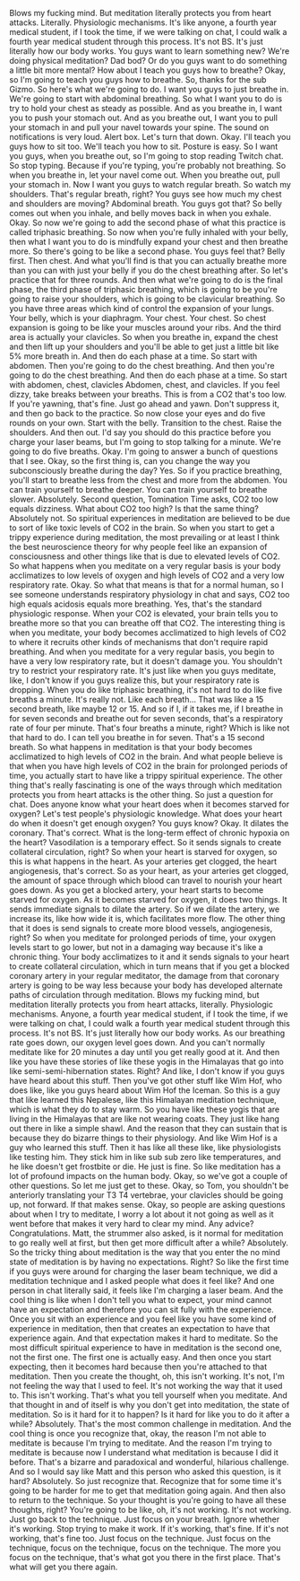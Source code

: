  Blows my fucking mind. But meditation literally protects you from heart attacks. Literally. Physiologic mechanisms. It's like anyone, a fourth year medical student, if I took the time, if we were talking on chat, I could walk a fourth year medical student through this process. It's not BS. It's just literally how our body works. You guys want to learn something new? We're doing physical meditation? Dad bod? Or do you guys want to do something a little bit more mental? How about I teach you guys how to breathe? Okay, so I'm going to teach you guys how to breathe. So, thanks for the sub Gizmo. So here's what we're going to do. I want you guys to just breathe in. We're going to start with abdominal breathing. So what I want you to do is try to hold your chest as steady as possible. And as you breathe in, I want you to push your stomach out. And as you breathe out, I want you to pull your stomach in and pull your navel towards your spine. The sound on notifications is very loud. Alert box. Let's turn that down. Okay. I'll teach you guys how to sit too. We'll teach you how to sit. Posture is easy. So I want you guys, when you breathe out, so I'm going to stop reading Twitch chat. So stop typing. Because if you're typing, you're probably not breathing. So when you breathe in, let your navel come out. When you breathe out, pull your stomach in. Now I want you guys to watch regular breath. So watch my shoulders. That's regular breath, right? You guys see how much my chest and shoulders are moving? Abdominal breath. You guys got that? So belly comes out when you inhale, and belly moves back in when you exhale. Okay. So now we're going to add the second phase of what this practice is called triphasic breathing. So now when you're fully inhaled with your belly, then what I want you to do is mindfully expand your chest and then breathe more. So there's going to be like a second phase. You guys feel that? Belly first. Then chest. And what you'll find is that you can actually breathe more than you can with just your belly if you do the chest breathing after. So let's practice that for three rounds. And then what we're going to do is the final phase, the third phase of triphasic breathing, which is going to be you're going to raise your shoulders, which is going to be clavicular breathing. So you have three areas which kind of control the expansion of your lungs. Your belly, which is your diaphragm. Your chest. Your chest. So chest expansion is going to be like your muscles around your ribs. And the third area is actually your clavicles. So when you breathe in, expand the chest and then lift up your shoulders and you'll be able to get just a little bit like 5% more breath in. And then do each phase at a time. So start with abdomen. Then you're going to do the chest breathing. And then you're going to do the chest breathing. And then do each phase at a time. So start with abdomen, chest, clavicles Abdomen, chest, and clavicles. If you feel dizzy, take breaks between your breaths. This is from a CO2 that's too low. If you're yawning, that's fine. Just go ahead and yawn. Don't suppress it, and then go back to the practice. So now close your eyes and do five rounds on your own. Start with the belly. Transition to the chest. Raise the shoulders. And then out. I'd say you should do this practice before you charge your laser beams, but I'm going to stop talking for a minute. We're going to do five breaths. Okay. I'm going to answer a bunch of questions that I see. Okay, so the first thing is, can you change the way you subconsciously breathe during the day? Yes. So if you practice breathing, you'll start to breathe less from the chest and more from the abdomen. You can train yourself to breathe deeper. You can train yourself to breathe slower. Absolutely. Second question, Tomination Time asks, CO2 too low equals dizziness. What about CO2 too high? Is that the same thing? Absolutely not. So spiritual experiences in meditation are believed to be due to sort of like toxic levels of CO2 in the brain. So when you start to get a trippy experience during meditation, the most prevailing or at least I think the best neuroscience theory for why people feel like an expansion of consciousness and other things like that is due to elevated levels of CO2. So what happens when you meditate on a very regular basis is your body acclimatizes to low levels of oxygen and high levels of CO2 and a very low respiratory rate. Okay. So what that means is that for a normal human, so I see someone understands respiratory physiology in chat and says, CO2 too high equals acidosis equals more breathing. Yes, that's the standard physiologic response. When your CO2 is elevated, your brain tells you to breathe more so that you can breathe off that CO2. The interesting thing is when you meditate, your body becomes acclimatized to high levels of CO2 to where it recruits other kinds of mechanisms that don't require rapid breathing. And when you meditate for a very regular basis, you begin to have a very low respiratory rate, but it doesn't damage you. You shouldn't try to restrict your respiratory rate. It's just like when you guys meditate, like, I don't know if you guys realize this, but your respiratory rate is dropping. When you do like triphasic breathing, it's not hard to do like five breaths a minute. It's really not. Like each breath... That was like a 15 second breath, like maybe 12 or 15. And so if I, if it takes me, if I breathe in for seven seconds and breathe out for seven seconds, that's a respiratory rate of four per minute. That's four breaths a minute, right? Which is like not that hard to do. I can tell you breathe in for seven. That's a 15 second breath. So what happens in meditation is that your body becomes acclimatized to high levels of CO2 in the brain. And what people believe is that when you have high levels of CO2 in the brain for prolonged periods of time, you actually start to have like a trippy spiritual experience. The other thing that's really fascinating is one of the ways through which meditation protects you from heart attacks is the other thing. So just a question for chat. Does anyone know what your heart does when it becomes starved for oxygen? Let's test people's physiologic knowledge. What does your heart do when it doesn't get enough oxygen? You guys know? Okay. It dilates the coronary. That's correct. What is the long-term effect of chronic hypoxia on the heart? Vasodilation is a temporary effect. So it sends signals to create collateral circulation, right? So when your heart is starved for oxygen, so this is what happens in the heart. As your arteries get clogged, the heart angiogenesis, that's correct. So as your heart, as your arteries get clogged, the amount of space through which blood can travel to nourish your heart goes down. As you get a blocked artery, your heart starts to become starved for oxygen. As it becomes starved for oxygen, it does two things. It sends immediate signals to dilate the artery. So if we dilate the artery, we increase its, like how wide it is, which facilitates more flow. The other thing that it does is send signals to create more blood vessels, angiogenesis, right? So when you meditate for prolonged periods of time, your oxygen levels start to go lower, but not in a damaging way because it's like a chronic thing. Your body acclimatizes to it and it sends signals to your heart to create collateral circulation, which in turn means that if you get a blocked coronary artery in your regular meditator, the damage from that coronary artery is going to be way less because your body has developed alternate paths of circulation through meditation. Blows my fucking mind, but meditation literally protects you from heart attacks, literally. Physiologic mechanisms. Anyone, a fourth year medical student, if I took the time, if we were talking on chat, I could walk a fourth year medical student through this process. It's not BS. It's just literally how our body works. As our breathing rate goes down, our oxygen level goes down. And you can't normally meditate like for 20 minutes a day until you get really good at it. And then like you have these stories of like these yogis in the Himalayas that go into like semi-semi-hibernation states. Right? And like, I don't know if you guys have heard about this stuff. Then you've got other stuff like Wim Hof, who does like, like you guys heard about Wim Hof the Iceman. So this is a guy that like learned this Nepalese, like this Himalayan meditation technique, which is what they do to stay warm. So you have like these yogis that are living in the Himalayas that are like not wearing coats. They just like hang out there in like a simple shawl. And the reason that they can sustain that is because they do bizarre things to their physiology. And like Wim Hof is a guy who learned this stuff. Then it has like all these like, like physiologists like testing him. They stick him in like sub sub zero like temperatures, and he like doesn't get frostbite or die. He just is fine. So like meditation has a lot of profound impacts on the human body. Okay, so we've got a couple of other questions. So let me just get to these. Okay, so Tom, you shouldn't be anteriorly translating your T3 T4 vertebrae, your clavicles should be going up, not forward. If that makes sense. Okay, so people are asking questions about when I try to meditate, I worry a lot about it not going as well as it went before that makes it very hard to clear my mind. Any advice? Congratulations. Matt, the strummer also asked, is it normal for meditation to go really well at first, but then get more difficult after a while? Absolutely. So the tricky thing about meditation is the way that you enter the no mind state of meditation is by having no expectations. Right? So like the first time if you guys were around for charging the laser beam technique, we did a meditation technique and I asked people what does it feel like? And one person in chat literally said, it feels like I'm charging a laser beam. And the cool thing is like when I don't tell you what to expect, your mind cannot have an expectation and therefore you can sit fully with the experience. Once you sit with an experience and you feel like you have some kind of experience in meditation, then that creates an expectation to have that experience again. And that expectation makes it hard to meditate. So the most difficult spiritual experience to have in meditation is the second one, not the first one. The first one is actually easy. And then once you start expecting, then it becomes hard because then you're attached to that meditation. Then you create the thought, oh, this isn't working. It's not, I'm not feeling the way that I used to feel. It's not working the way that it used to. This isn't working. That's what you tell yourself when you meditate. And that thought in and of itself is why you don't get into meditation, the state of meditation. So is it hard for it to happen? Is it hard for like you to do it after a while? Absolutely. That's the most common challenge in meditation. And the cool thing is once you recognize that, okay, the reason I'm not able to meditate is because I'm trying to meditate. And the reason I'm trying to meditate is because now I understand what meditation is because I did it before. That's a bizarre and paradoxical and wonderful, hilarious challenge. And so I would say like Matt and this person who asked this question, is it hard? Absolutely. So just recognize that. Recognize that for some time it's going to be harder for me to get that meditation going again. And then also to return to the technique. So your thought is you're going to have all these thoughts, right? You're going to be like, oh, it's not working. It's not working. Just go back to the technique. Just focus on your breath. Ignore whether it's working. Stop trying to make it work. If it's working, that's fine. If it's not working, that's fine too. Just focus on the technique. Just focus on the technique, focus on the technique, focus on the technique. The more you focus on the technique, that's what got you there in the first place. That's what will get you there again.